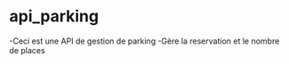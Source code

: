 # api_parking
-Ceci est une API de gestion de parking
-Gère la reservation et le nombre de places 
 
